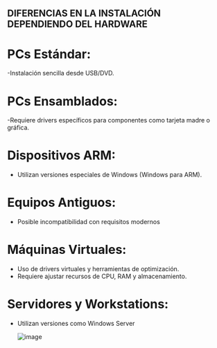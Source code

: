 ##  DIFERENCIAS EN LA INSTALACIÓN DEPENDIENDO DEL HARDWARE

 # PCs Estándar:
-Instalación sencilla desde USB/DVD.
 # PCs Ensamblados:
-Requiere drivers específicos para componentes como tarjeta madre o gráfica.
 # Dispositivos ARM:
- Utilizan versiones especiales de Windows (Windows para ARM).
 # Equipos Antiguos:
- Posible incompatibilidad con requisitos modernos 
# Máquinas Virtuales:
- Uso de drivers virtuales y herramientas de optimización.
- Requiere ajustar recursos de CPU, RAM y almacenamiento.
# Servidores y Workstations:
- Utilizan versiones como Windows Server

  ![image](https://github.com/user-attachments/assets/291b1651-ba26-46b9-9cd9-c72ad13f173c)
